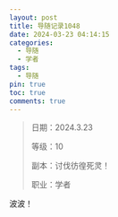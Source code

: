 ```yaml
---
layout: post
title: 导随记录1048
date: 2024-03-23 04:14:15
categories:
  - 导随
  - 学者
tags:
  - 导随
pin: true
toc: true
comments: true
---
```

> 日期：2024.3.23
>
> 等级：10
>
> 副本：讨伐彷徨死灵！
>
> 职业：学者

波波！